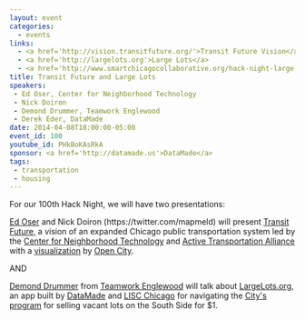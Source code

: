 ```yaml
---
layout: event
categories: 
  - events
links:
  - <a href='http://vision.transitfuture.org/'>Transit Future Vision</a>
  - <a href='http://largelots.org'>Large Lots</a>
  - <a href='http://www.smartchicagocollaborative.org/hack-night-large-lots/'>Hack Night Live&#58; Transit Future and LargeLots.org</a>
title: Transit Future and Large Lots
speakers:
 - Ed Oser, Center for Neighborhood Technology
 - Nick Doiron
 - Demond Drummer, Teamwork Englewood
 - Derek Eder, DataMade
date: 2014-04-08T18:00:00-05:00
event_id: 100
youtube_id: PHkBoKAsRkA
sponsor: <a href='http://datamade.us'>DataMade</a>
tags: 
 - transportation
 - housing
---
```


<p>For our 100th Hack Night, we will have two presentations:</p><p><a href='http://www.linkedin.com/pub/edward-oser/34/83b/552'>Ed Oser</a> and Nick Doiron (https://twitter.com/mapmeld) will present <a href='http://transitfuture.org/'>Transit Future</a>, a vision of an expanded Chicago public transportation system led by the <a href='http://www.cnt.org/'>Center for Neighborhood Technology</a> and <a href='http://www.activetrans.org/'>Active Transportation Alliance</a> with a <a href='http://vision.transitfuture.org/'>visualization</a> by <a href='http://opencityapps.org/'>Open City</a>.</p><p>AND</p><p><a href='https://twitter.com/citizendrummer'>Demond Drummer</a> from <a href='http://www.teamworkenglewood.org/index.html'>Teamwork Englewood</a> will talk about <a href='http://largelots.org'>LargeLots.org</a>, an app built by <a href='http://datamade.us/'>DataMade</a> and <a href='http://www.lisc-chicago.org/index.html'>LISC Chicago</a> for navigating the <a href='http://www.cityofchicago.org/city/en/depts/dcd/supp_info/large-lot-program.html'>City's program</a> for selling vacant lots on the South Side for $1.</p>
